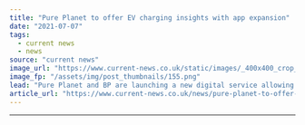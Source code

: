 ```yaml
---
title: "Pure Planet to offer EV charging insights with app expansion"
date: "2021-07-07"
tags: 
  - current news
  - news
source: "current news"
image_url: "https://www.current-news.co.uk/static/images/_400x400_crop_center-center/Pure-Planet-new-EV-app-services-version-2-image-Pure-Planet.png"
image_fp: "/assets/img/post_thumbnails/155.png"
lead: "​Pure Planet and BP are launching a new digital service allowing households and drivers to see the financial cost and emissions of personal energy use."
article_url: "https://www.current-news.co.uk/news/pure-planet-to-offer-ev-charging-insights-with-app-expansion?utm_source=rss-feeds&utm_medium=rss&utm_campaign=rss"
---
```


---
